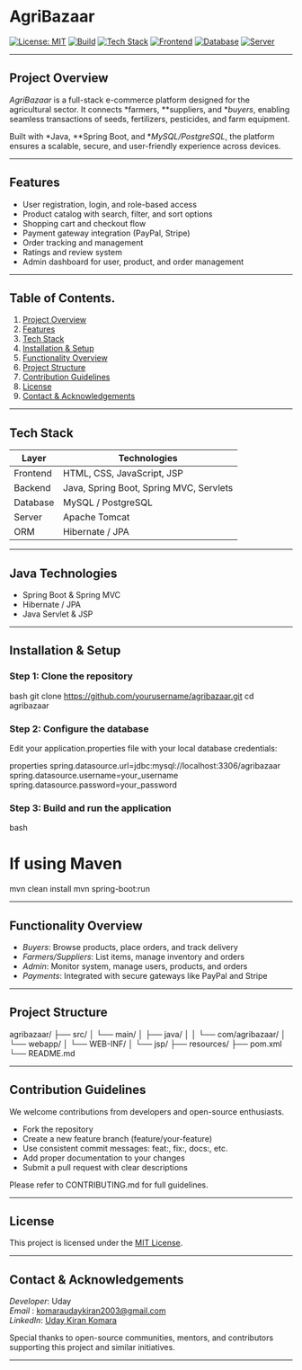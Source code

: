 # AgriBazaar

[![License: MIT](https://img.shields.io/badge/License-MIT-blue.svg)](LICENSE)
[![Build](https://img.shields.io/badge/Build-Passing-brightgreen.svg)]()
[![Tech Stack](https://img.shields.io/badge/Backend-Java%20(Spring%20Boot)-blue.svg)]()
[![Frontend](https://img.shields.io/badge/Frontend-HTML%2C%20CSS%2C%20JS-yellow.svg)]()
[![Database](https://img.shields.io/badge/Database-MySQL%20%7C%20PostgreSQL-orange.svg)]()
[![Server](https://img.shields.io/badge/Server-Apache%20Tomcat-lightgrey.svg)]()

---

## Project Overview

*AgriBazaar* is a full-stack e-commerce platform designed for the agricultural sector. It connects *farmers, **suppliers, and **buyers*, enabling seamless transactions of seeds, fertilizers, pesticides, and farm equipment.

Built with *Java, **Spring Boot, and **MySQL/PostgreSQL*, the platform ensures a scalable, secure, and user-friendly experience across devices.

---

## Features

- User registration, login, and role-based access
- Product catalog with search, filter, and sort options
- Shopping cart and checkout flow
- Payment gateway integration (PayPal, Stripe)
- Order tracking and management
- Ratings and review system
- Admin dashboard for user, product, and order management

---

## Table of Contents.

1. [Project Overview](#project-overview)  
2. [Features](#features)  
3. [Tech Stack](#tech-stack)  
4. [Installation & Setup](#installation--setup)  
5. [Functionality Overview](#functionality-overview)  
6. [Project Structure](#project-structure)  
7. [Contribution Guidelines](#contribution-guidelines)  
8. [License](#license)  
9. [Contact & Acknowledgements](#contact--acknowledgements)

---

## Tech Stack

| Layer     | Technologies                                |
|-----------|---------------------------------------------|
| Frontend  | HTML, CSS, JavaScript, JSP                  |
| Backend   | Java, Spring Boot, Spring MVC, Servlets     |
| Database  | MySQL / PostgreSQL                          |
| Server    | Apache Tomcat                               |
| ORM       | Hibernate / JPA                             |

---

## Java Technologies

- Spring Boot & Spring MVC
- Hibernate / JPA
- Java Servlet & JSP

---

## Installation & Setup

### Step 1: Clone the repository

bash
git clone https://github.com/yourusername/agribazaar.git
cd agribazaar


### Step 2: Configure the database

Edit your application.properties file with your local database credentials:

properties
spring.datasource.url=jdbc:mysql://localhost:3306/agribazaar
spring.datasource.username=your_username
spring.datasource.password=your_password


### Step 3: Build and run the application

bash
# If using Maven
mvn clean install
mvn spring-boot:run


---

## Functionality Overview

- *Buyers*: Browse products, place orders, and track delivery
- *Farmers/Suppliers*: List items, manage inventory and orders
- *Admin*: Monitor system, manage users, products, and orders
- *Payments*: Integrated with secure gateways like PayPal and Stripe

---

## Project Structure


agribazaar/
├── src/
│   └── main/
│       ├── java/
│       │   └── com/agribazaar/
│       └── webapp/
│           └── WEB-INF/
│               └── jsp/
├── resources/
├── pom.xml
└── README.md


---

## Contribution Guidelines

We welcome contributions from developers and open-source enthusiasts.

- Fork the repository
- Create a new feature branch (feature/your-feature)
- Use consistent commit messages: feat:, fix:, docs:, etc.
- Add proper documentation to your changes
- Submit a pull request with clear descriptions

Please refer to CONTRIBUTING.md for full guidelines.

---

## License

This project is licensed under the [MIT License](LICENSE).

---

## Contact & Acknowledgements

*Developer*: Uday  
*Email* : [komaraudaykiran2003@gmail.com](mailto:komaraudaykiran2003@gmail.com)  
*LinkedIn*: [Uday Kiran Komara](https://www.linkedin.com/in/udaykirankomara)

Special thanks to open-source communities, mentors, and contributors supporting this project and similar initiatives.

---
